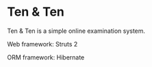 # Ten & Ten

Ten & Ten is a simple online examination system.

Web framework: Struts 2

ORM framework: Hibernate
